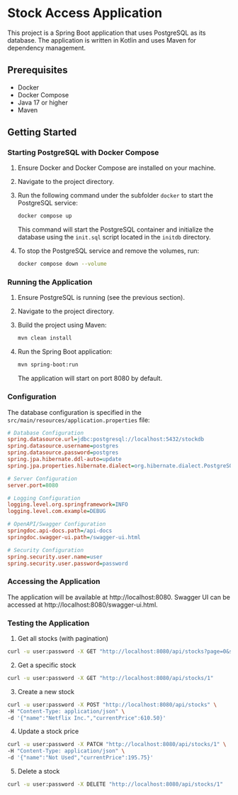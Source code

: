 # Stock Access Application

This project is a Spring Boot application that uses PostgreSQL as its database. The application is written in Kotlin and uses Maven for dependency management.

## Prerequisites

- Docker
- Docker Compose
- Java 17 or higher
- Maven

## Getting Started

### Starting PostgreSQL with Docker Compose

1. Ensure Docker and Docker Compose are installed on your machine.
2. Navigate to the project directory.
3. Run the following command under the subfolder `docker` to start the PostgreSQL service:

    ```sh
    docker compose up
    ```

   This command will start the PostgreSQL container and initialize the database using the `init.sql` script located in the `initdb` directory.

4. To stop the PostgreSQL service and remove the volumes, run:

    ```sh
    docker compose down --volume
    ```

### Running the Application

1. Ensure PostgreSQL is running (see the previous section).
2. Navigate to the project directory.
3. Build the project using Maven:

    ```sh
    mvn clean install
    ```

4. Run the Spring Boot application:

    ```sh
    mvn spring-boot:run
    ```

   The application will start on port 8080 by default.

### Configuration

The database configuration is specified in the `src/main/resources/application.properties` file:

```ini
# Database Configuration
spring.datasource.url=jdbc:postgresql://localhost:5432/stockdb
spring.datasource.username=postgres
spring.datasource.password=postgres
spring.jpa.hibernate.ddl-auto=update
spring.jpa.properties.hibernate.dialect=org.hibernate.dialect.PostgreSQLDialect

# Server Configuration
server.port=8080

# Logging Configuration
logging.level.org.springframework=INFO
logging.level.com.example=DEBUG

# OpenAPI/Swagger Configuration
springdoc.api-docs.path=/api-docs
springdoc.swagger-ui.path=/swagger-ui.html

# Security Configuration
spring.security.user.name=user
spring.security.user.password=password
```

### Accessing the Application
The application will be available at http://localhost:8080.
Swagger UI can be accessed at http://localhost:8080/swagger-ui.html.

### Testing the Application
1. Get all stocks (with pagination)
```sh
curl -u user:password -X GET "http://localhost:8080/api/stocks?page=0&size=5"
```

2. Get a specific stock
```sh
curl -u user:password -X GET "http://localhost:8080/api/stocks/1"
```

3. Create a new stock
```sh
curl -u user:password -X POST "http://localhost:8080/api/stocks" \
-H "Content-Type: application/json" \
-d '{"name":"Netflix Inc.","currentPrice":610.50}'
```

4. Update a stock price
```sh
curl -u user:password -X PATCH "http://localhost:8080/api/stocks/1" \
-H "Content-Type: application/json" \
-d '{"name":"Not Used","currentPrice":195.75}'
```

5. Delete a stock
```sh
curl -u user:password -X DELETE "http://localhost:8080/api/stocks/1"
```
